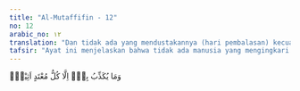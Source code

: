 ```yaml
---
title: "Al-Mutaffifin - 12"
no: 12
arabic_no: ١٢
translation: "Dan tidak ada yang mendustakannya (hari pembalasan) kecuali setiap orang yang melampaui batas dan berdosa,"
tafsir: "Ayat ini menjelaskan bahwa tidak ada manusia yang mengingkari hari Kiamat kecuali orang-orang yang selalu melampaui batas-batas agama, yang tertutup hatinya oleh kekafiran, dan yang tidak lagi bermanfaat baginya berbagai peringatan dan ancaman. Allah berfirman:\n\nSesungguhnya orang-orang kafir, sama saja bagi mereka, engkau (Muhammad) beri peringatan atau tidak engkau beri peringatan, mereka tidak akan beriman. (al-Baqarah/2: 6)\n\nSifat lain dari manusia yang mengingkari hari Kiamat adalah tenggelam dalam perbuatan dosa-dosa besar, acuh tak acuh terhadap perintah dan larangan Allah, lebih mementingkan kesenangan duniawi daripada kehidupan akhirat. Firman Allah:\n\nMaka adapun orang yang melampaui batas, dan lebih mengutamakan kehidupan dunia, maka sungguh, nerakalah tempat tinggalnya. (an-Nazi'at/79: 37-39)"
---
```

وَمَا يُكَذِّبُ بِهٖٓ اِلَّا كُلُّ مُعْتَدٍ اَثِيْمٍۙ